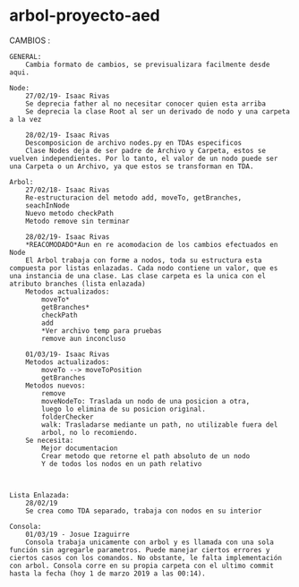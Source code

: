 # arbol-proyecto-aed


CAMBIOS :
	
	GENERAL:
		Cambia formato de cambios, se previsualizara facilmente desde aqui.
	
	Node:
		27/02/19- Isaac Rivas
		Se deprecia father al no necesitar conocer quien esta arriba
		Se deprecia la clase Root al ser un derivado de nodo y una carpeta a la vez
		
		28/02/19- Isaac Rivas
		Descomposicion de archivo nodes.py en TDAs especificos
		Clase Nodes deja de ser padre de Archivo y Carpeta, estos se vuelven independientes. Por lo tanto, el valor de un nodo puede ser una Carpeta o un Archivo, ya que estos se transforman en TDA.
		
	Arbol:
		27/02/18- Isaac Rivas
		Re-estructuracion del metodo add, moveTo, getBranches,
		seachInNode
		Nuevo metodo checkPath
		Metodo remove sin terminar
		
		28/02/19- Isaac Rivas
		*REACOMODADO*Aun en re acomodacion de los cambios efectuados en Node
		El Arbol trabaja con forme a nodos, toda su estructura esta compuesta por listas enlazadas. Cada nodo contiene un valor, que es una instancia de una clase. Las clase carpeta es la unica con el atributo branches (lista enlazada)
		Metodos actualizados:
			moveTo*
			getBranches*
			checkPath
			add
			*Ver archivo temp para pruebas
			remove aun inconcluso

		01/03/19- Isaac Rivas
		Metodos actualizados:
			moveTo --> moveToPosition
			getBranches
		Metodos nuevos:
			remove
			moveNodeTo: Traslada un nodo de una posicion a otra,
			luego lo elimina de su posicion original.
			folderChecker
			walk: Trasladarse mediante un path, no utilizable fuera del
			arbol, no lo recomiendo.
		Se necesita:
			Mejor documentacion
			Crear metodo que retorne el path absoluto de un nodo
			Y de todos los nodos en un path relativo



	Lista Enlazada:
		28/02/19
		Se crea como TDA separado, trabaja con nodos en su interior

    Consola:
		01/03/19 - Josue Izaguirre
		Consola trabaja unicamente con arbol y es llamada con una sola función sin agregarle parametros. Puede manejar ciertos errores y ciertos casos con los comandos. No obstante, le falta implementación con arbol. Consola corre en su propia carpeta con el ultimo commit hasta la fecha (hoy 1 de marzo 2019 a las 00:14).
	
